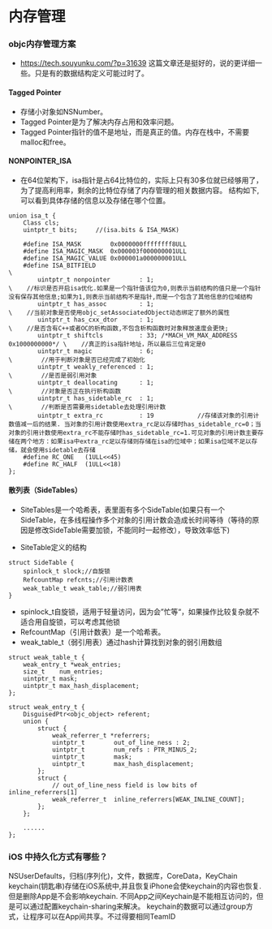#  内存管理

### objc内存管理方案

- https://tech.souyunku.com/?p=31639 这篇文章还是挺好的，说的更详细一些。只是有的数据结构定义可能过时了。

#### Tagged Pointer 
- 存储小对象如NSNumber。 
- Tagged Pointer是为了解决内存占用和效率问题。
- Tagged Pointer指针的值不是地址，而是真正的值。内存在栈中，不需要malloc和free。

#### NONPOINTER_ISA
- 在64位架构下，isa指针是占64比特位的，实际上只有30多位就已经够用了，为了提高利用率，剩余的比特位存储了内存管理的相关数据内容。
结构如下,可以看到具体存储的信息以及存储在哪个位置。

```
union isa_t {
    Class cls;
    uintptr_t bits;     //(isa.bits & ISA_MASK)
    
    #define ISA_MASK        0x0000000ffffffff8ULL
    #define ISA_MAGIC_MASK  0x000003f000000001ULL
    #define ISA_MAGIC_VALUE 0x000001a000000001ULL
    #define ISA_BITFIELD                                                      \
        uintptr_t nonpointer        : 1;                                       \    //标识是否开启isa优化.如果是一个指针值该位为0,则表示当前结构的值只是一个指针没有保存其他信息;如果为1,则表示当前结构不是指针,而是一个包含了其他信息的位域结构
        uintptr_t has_assoc         : 1;                                       \    //当前对象是否使用objc_setAssociatedObject动态绑定了额外的属性
        uintptr_t has_cxx_dtor      : 1;                                       \    //是否含有C++或者OC的析构函数,不包含析构函数时对象释放速度会更快;
        uintptr_t shiftcls          : 33; /*MACH_VM_MAX_ADDRESS 0x1000000000*/ \    //真正的isa指针地址，所以最后三位肯定是0
        uintptr_t magic             : 6;                                       \        //用于判断对象是否已经完成了初始化
        uintptr_t weakly_referenced : 1;                                       \        //是否是弱引用对象
        uintptr_t deallocating      : 1;                                       \        //对象是否正在执行析构函数
        uintptr_t has_sidetable_rc  : 1;                                       \        //判断是否需要用sidetable去处理引用计数
        uintptr_t extra_rc          : 19            //存储该对象的引用计数值减一后的结果. 当对象的引用计数使用extra_rc足以存储时has_sidetable_rc=0；当对象的引用计数使用extra_rc不能存储时has_sidetable_rc=1.可见对象的引用计数主要存储在两个地方：如果isa中extra_rc足以存储则存储在isa的位域中；如果isa位域不足以存储，就会使用sidetable去存储
    #define RC_ONE   (1ULL<<45)
    #define RC_HALF  (1ULL<<18)
};
```
#### 散列表（SideTables）
- SiteTables是一个哈希表，表里面有多个SideTable(如果只有一个SideTable，在多线程操作多个对象的引用计数会造成长时间等待（等待的原因是修改SideTable需要加锁，不能同时一起修改），导致效率低下)

- SiteTable定义的结构
```
struct SideTable {
    spinlock_t slock;//自旋锁
    RefcountMap refcnts;//引用计数表
    weak_table_t weak_table;//弱引用表
}
```
- spinlock_t自旋锁，适用于轻量访问，因为会”忙等“，如果操作比较复杂就不适合用自旋锁，可以考虑其他锁
- RefcountMap（引用计数表）是一个哈希表。
- weak_table_t（弱引用表）通过hash计算找到对象的弱引用数组
```
struct weak_table_t {
    weak_entry_t *weak_entries;
    size_t    num_entries;
    uintptr_t mask;
    uintptr_t max_hash_displacement;
};

struct weak_entry_t {
    DisguisedPtr<objc_object> referent;
    union {
        struct {
            weak_referrer_t *referrers;
            uintptr_t        out_of_line_ness : 2;
            uintptr_t        num_refs : PTR_MINUS_2;
            uintptr_t        mask;
            uintptr_t        max_hash_displacement;
        };
        struct {
            // out_of_line_ness field is low bits of inline_referrers[1]
            weak_referrer_t  inline_referrers[WEAK_INLINE_COUNT];
        };
    };

    ......
};
```

### iOS 中持久化方式有哪些？
NSUserDefaults，归档(序列化)，文件，数据库，CoreData，KeyChain
keychain(钥匙串)存储在iOS系统中,并且恢复iPhone会使keychain的内容也恢复.但是删除App是不会影响keychain.
不同App之间Keychain是不能相互访问的，但是可以通过配置keychain-sharing来解决。
keychain的数据可以通过group方式，让程序可以在App间共享。不过得要相同TeamID
